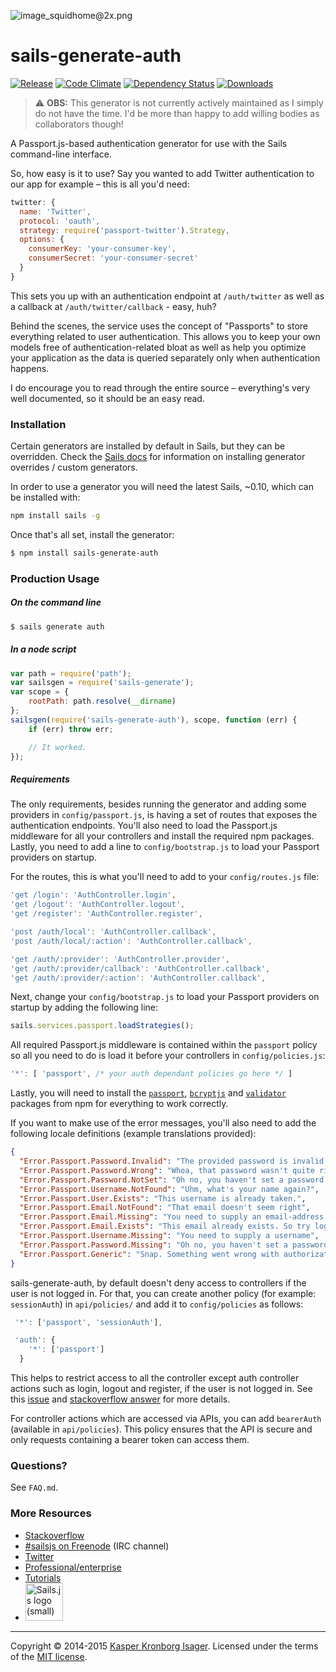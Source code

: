 ![image_squidhome@2x.png](http://i.imgur.com/RIvu9.png)

# sails-generate-auth

[![Release](http://img.shields.io/npm/v/sails-generate-auth.svg?style=flat)](https://www.npmjs.org/package/sails-generate-auth) [![Code Climate](http://img.shields.io/codeclimate/github/kasperisager/sails-generate-auth.svg?style=flat)](https://codeclimate.com/github/kasperisager/sails-generate-auth) [![Dependency Status](http://img.shields.io/gemnasium/kasperisager/sails-generate-auth.svg?style=flat)](https://gemnasium.com/kasperisager/sails-generate-auth) [![Downloads](http://img.shields.io/npm/dm/sails-generate-auth.svg?style=flat)](https://www.npmjs.org/package/sails-generate-auth)

> :warning: __OBS:__ This generator is not currently actively maintained as I simply do not have the time. I'd be more than happy to add willing bodies as collaborators though!

A Passport.js-based authentication generator for use with the Sails command-line interface.

So, how easy is it to use? Say you wanted to add Twitter authentication to our app for example – this is all you'd need:

```javascript
twitter: {
  name: 'Twitter',
  protocol: 'oauth',
  strategy: require('passport-twitter').Strategy,
  options: {
    consumerKey: 'your-consumer-key',
    consumerSecret: 'your-consumer-secret'
  }
}
```

This sets you up with an authentication endpoint at `/auth/twitter` as well as a callback at `/auth/twitter/callback` - easy, huh?

Behind the scenes, the service uses the concept of "Passports" to store everything related to user authentication. This allows you to keep your own models free of authentication-related bloat as well as help you optimize your application as the data is queried separately only when authentication happens.

I do encourage you to read through the entire source – everything's very well documented, so it should be an easy read.

### Installation

Certain generators are installed by default in Sails, but they can be overridden.  Check the [Sails docs](http://sailsjs.org/#!documentation) for information on installing generator overrides / custom generators.

In order to use a generator you will need the latest Sails, ~0.10, which can be installed with:

```sh
npm install sails -g
```

Once that's all set, install the generator:

```sh
$ npm install sails-generate-auth
```

### Production Usage

##### On the command line

```sh
$ sails generate auth
```

##### In a node script

```javascript
var path = require('path');
var sailsgen = require('sails-generate');
var scope = {
	rootPath: path.resolve(__dirname)
};
sailsgen(require('sails-generate-auth'), scope, function (err) {
	if (err) throw err;

	// It worked.
});
```

##### Requirements

The only requirements, besides running the generator and adding some providers in `config/passport.js`, is having a set of routes that exposes the authentication endpoints. You'll also need to load the Passport.js middleware for all your controllers and install the required npm packages. Lastly, you need to add a line to `config/bootstrap.js` to load your Passport providers on startup.

For the routes, this is what you'll need to add to your `config/routes.js` file:

```javascript
'get /login': 'AuthController.login',
'get /logout': 'AuthController.logout',
'get /register': 'AuthController.register',

'post /auth/local': 'AuthController.callback',
'post /auth/local/:action': 'AuthController.callback',

'get /auth/:provider': 'AuthController.provider',
'get /auth/:provider/callback': 'AuthController.callback',
'get /auth/:provider/:action': 'AuthController.callback',
```

Next, change your `config/bootstrap.js` to load your Passport providers on startup by adding the following line:

```javascript
sails.services.passport.loadStrategies();
```

All required Passport.js middleware is contained within the `passport` policy so all you need to do is load it before your controllers in `config/policies.js`:

```javascript
'*': [ 'passport', /* your auth dependant policies go here */ ]
```

Lastly, you will need to install the [`passport`](https://npmjs.org/package/passport), [`bcryptjs`](https://npmjs.org/package/bcryptjs) and [`validator`](https://npmjs.org/package/validator) packages from npm for everything to work correctly.

If you want to make use of the error messages, you'll also need to add the following locale definitions (example translations provided):

```json
{
  "Error.Passport.Password.Invalid": "The provided password is invalid!",
  "Error.Passport.Password.Wrong": "Whoa, that password wasn't quite right!",
  "Error.Passport.Password.NotSet": "Oh no, you haven't set a password yet!",
  "Error.Passport.Username.NotFound": "Uhm, what's your name again?",
  "Error.Passport.User.Exists": "This username is already taken.",
  "Error.Passport.Email.NotFound": "That email doesn't seem right",
  "Error.Passport.Email.Missing": "You need to supply an email-address for verification",
  "Error.Passport.Email.Exists": "This email already exists. So try logging in.",
  "Error.Passport.Username.Missing": "You need to supply a username",
  "Error.Passport.Password.Missing": "Oh no, you haven't set a password yet!",
  "Error.Passport.Generic": "Snap. Something went wrong with authorization."
}
```

sails-generate-auth, by default doesn't deny access to controllers if the user is not logged in. For that, you can create another policy (for example: `sessionAuth`) in `api/policies/` and add it to `config/policies` as follows:

``` javascript
 '*': ['passport', 'sessionAuth'],

 'auth': {
    '*': ['passport']
  }
```

This helps to restrict access to all the controller except auth controller actions such as login, logout and register, if the user is not logged in. See this [issue](https://github.com/kasperisager/sails-generate-auth/issues/112) and [stackoverflow answer](http://stackoverflow.com/questions/27168229/passport-authentication-not-working-in-sails-js-application/27182970#27182970) for more details.

For controller actions which are accessed via APIs, you can add `bearerAuth` (available in `api/policies`). This policy ensures that the API is secure and only requests containing a bearer token can access them.

### Questions?

See `FAQ.md`.

### More Resources

- [Stackoverflow](http://stackoverflow.com/questions/tagged/sails.js)
- [#sailsjs on Freenode](http://webchat.freenode.net/) (IRC channel)
- [Twitter](https://twitter.com/sailsjs)
- [Professional/enterprise](https://github.com/balderdashy/sails-docs/blob/master/FAQ.md#are-there-professional-support-options)
- [Tutorials](https://github.com/balderdashy/sails-docs/blob/master/FAQ.md#where-do-i-get-help)
- <a href="http://sailsjs.org" target="_blank" title="Node.js framework for building realtime APIs."><img src="https://github-camo.global.ssl.fastly.net/9e49073459ed4e0e2687b80eaf515d87b0da4a6b/687474703a2f2f62616c64657264617368792e6769746875622e696f2f7361696c732f696d616765732f6c6f676f2e706e67" width=60 alt="Sails.js logo (small)"/></a>

---

Copyright &copy; 2014-2015 [Kasper Kronborg Isager](https://github.com/kasperisager). Licensed under the terms of the [MIT license](LICENSE.md).
